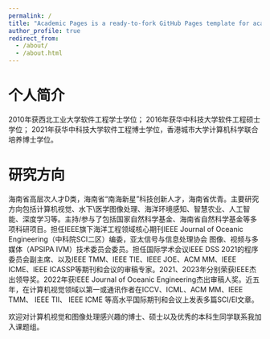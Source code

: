 ```yaml
---
permalink: /
title: "Academic Pages is a ready-to-fork GitHub Pages template for academic personal websites"
author_profile: true
redirect_from: 
  - /about/
  - /about.html
---
```


个人简介
======
2010年获西北工业大学软件工程学士学位；
2016年获华中科技大学软件工程硕士学位；
2021年获华中科技大学软件工程博士学位，香港城市大学计算机科学联合培养博士学位。


研究方向
======
海南省高层次人才D类，海南省“南海新星”科技创新人才，海南省优青。主要研究方向包括计算机视觉、水下\医学图像处理、海洋环境感知、智慧农业、人工智能、深度学习等。主持/参与了包括国家自然科学基金、海南省自然科学基金等多项科研项目。担任IEEE旗下海洋工程领域核心期刊IEEE Journal of Oceanic Engineering（中科院SCI二区）编委，亚太信号与信息处理协会 图像、视频与多媒体（APSIPA IVM）技术委员会委员。担任国际学术会议IEEE DSS 2021的程序委员会副主席、以及IEEE TMM、IEEE TIE、IEEE JOE、ACM MM、IEEE ICME、IEEE ICASSP等期刊和会议的审稿专家。2021、2023年分别荣获IEEE杰出领导奖。2022年获IEEE Journal of Oceanic Engineering杰出审稿人奖。近五年，在计算机视觉领域以第一或通讯作者在ICCV、ICML、ACM MM、IEEE TMM、 IEEE TII、 IEEE ICME 等高水平国际期刊和会议上发表多篇SCI/EI文章。

欢迎对计算机视觉和图像处理感兴趣的博士、硕士以及优秀的本科生同学联系我加入课题组。